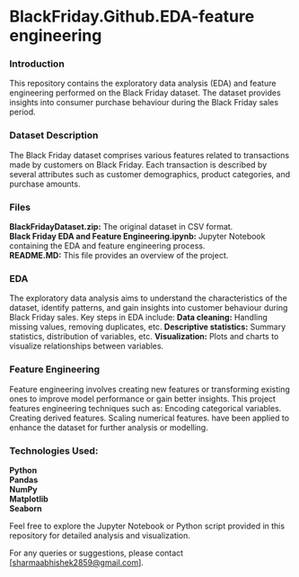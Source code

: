 # BlackFriday.Github.EDA-feature engineering

<h3>Introduction</h3>
This repository contains the exploratory data analysis (EDA) and feature engineering performed on the Black Friday dataset. The dataset provides insights into consumer purchase behaviour during the Black Friday sales period.

<h3>Dataset Description</h3>
The Black Friday dataset comprises various features related to transactions made by customers on Black Friday. Each transaction is described by several attributes such as customer demographics, product categories, and purchase amounts.

<h3>Files</h3>
<b>BlackFridayDataset.zip:</b> The original dataset in CSV format.
<br>
<b>Black Friday EDA and Feature Engineering.ipynb:</b> Jupyter Notebook containing the EDA and feature engineering process.
<br>
<b>README.MD:</b> This file provides an overview of the project.
<br>

<h3>EDA</h3>
The exploratory data analysis aims to understand the characteristics of the dataset, identify patterns, and gain insights into customer behaviour during Black Friday sales. Key steps in EDA include:
<b>Data cleaning:</b> Handling missing values, removing duplicates, etc.
<b>Descriptive statistics:</b> Summary statistics, distribution of variables, etc.
<b>Visualization:</b> Plots and charts to visualize relationships between variables.

<h3>Feature Engineering</h3>
Feature engineering involves creating new features or transforming existing ones to improve model performance or gain better insights. This project features engineering techniques such as:
Encoding categorical variables.
Creating derived features.
Scaling numerical features.
have been applied to enhance the dataset for further analysis or modelling.

<h3>Technologies Used:</h3>
<b>Python</b>
<br>
<b>Pandas</b>
<br>
<b>NumPy</b>
<br>
<b>Matplotlib</b>
<br>
<b>Seaborn</b>
<br>

Feel free to explore the Jupyter Notebook or Python script provided in this repository for detailed analysis and visualization.

For any queries or suggestions, please contact [sharmaabhishek2859@gmail.com].

